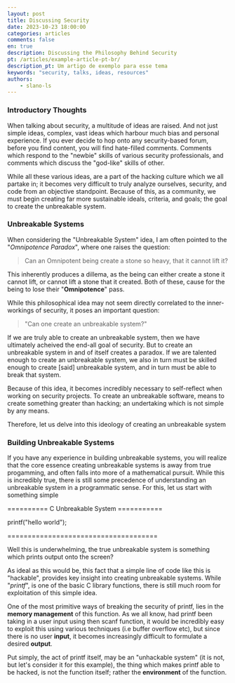 ```yaml
---
layout: post
title: Discussing Security 
date: 2023-10-23 18:00:00
categories: articles
comments: false
en: true
description: Discussing the Philosophy Behind Security
pt: /articles/example-article-pt-br/
description_pt: Um artigo de exemplo para esse tema
keywords: "security, talks, ideas, resources"
authors:
    - slano-ls 
---
```


### Introductory Thoughts

When talking about security, a multitude of ideas are raised. And not just simple ideas, complex, vast ideas which harbour much bias and personal experience. If you ever decide to hop onto any security-based forum, before you find content, you will find hate-filled comments. Comments which respond to the "newbie" skills of various security professionals, and comments which discuss the "god-like" skills of other. 

While all these various ideas, are a part of the hacking culture which we all partake in; it becomes very difficult to truly analyze ourselves, security, and code from an objective standpoint. Because of this, as a community, we must begin creating far more sustainable ideals, criteria, and goals; the goal to create the unbreakable system. 

### Unbreakable Systems
When considering the "Unbreakable System" idea, I am often pointed to the "*Omnipotence Paradox*", where one raises the question:

>  Can an Omnipotent being create a stone so heavy, that it cannot lift it? 

This inherently produces a dillema, as the being  can either create a stone it cannot lift, or cannot lift a stone that it created. Both of these, cause for the being to lose their "**Omnipotence**" pass. 

While this philosophical idea may not seem directly correlated to the inner-workings of security, it poses an important question: 

> "Can one create an unbreakable system?"

If we are truly able to create an unbreakable system, then we have ultimately acheived the end-all goal of security. But to create an unbreakable system in and of itself creates a paradox. If we are talented enough to create an unbreakable system, we also in turn must be skilled enough to create [said] unbreakable system, and in turn must be able to break that system. 

Because of this idea, it becomes incredibly necessary to self-reflect when working on security projects. To create an unbreakable software, means to create something greater than hacking; an undertaking which is not simple by any means. 

Therefore, let us delve into this ideology of creating an unbreakable system

### Building Unbreakable Systems

If you have any experience in building unbreakable systems, you will realize that the core essence creating unbreakable systems is away from true progamming, and often falls into more of a mathematical pursuit. While this is incredibly true, there is still some precedence of understanding an unbreakable system in a programmatic sense. For this, let us start with something simple 

========== C Unbreakable System ===========

printf("hello world");

=====================================

Well this is underwhelming, the true unbreakable system is something which prints output onto the screen?

As ideal as this would be, this fact that a simple line of code like this is "hackable", provides key insight into creating unbreakable systems. While "*printf*", is one of the basic C library functions, there is still much room for exploitation of this simple idea. 

One of the most primitive ways of breaking the security of printf, lies in the **memory management** of this function. As we all know, had printf been taking in a user input using then scanf function, it would be incredibly easy to exploit this using various techniques (i.e buffer overflow etc), but since there is no user **input**, it becomes increasingly difficult to formulate a desired **output**. 

Put simply, the act of printf itself, may be an "unhackable system" (it is not, but let's consider it for this example), the thing which makes printf able to be hacked, is not the function itself; rather the **environment** of the function. 



